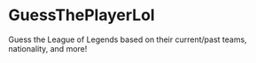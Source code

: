 # GuessThePlayerLol
Guess the League of Legends based on their current/past teams, nationality, and more! 
